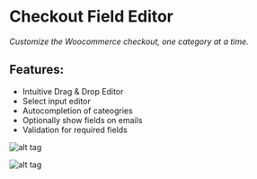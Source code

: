 # Checkout Field Editor


*Customize the Woocommerce checkout, one category at a time.*

## Features:
- Intuitive Drag & Drop Editor
- Select input editor
- Autocompletion of cateogries
- Optionally show fields on emails
- Validation for required fields


![alt tag](https://raw.githubusercontent.com/reinvdwoerd/checkout-field-editor/master/screenshot.png)


![alt tag](https://raw.githubusercontent.com/reinvdwoerd/checkout-field-editor/master/screenshot_2.png)
